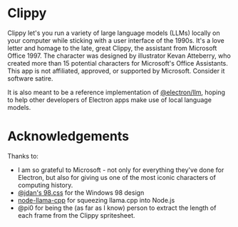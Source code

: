 # Clippy

Clippy let's you run a variety of large language models (LLMs) locally on your computer while sticking with a user interface of the 1990s. It's a love letter and homage to the late, great Clippy, the assistant from Microsoft Office 1997. The character was designed by illustrator Kevan Atteberry, who created more than 15 potential characters for Microsoft's Office Assistants. This app is not affiliated, approved, or supported by Microsoft. Consider it software satire.

It is also meant to be a reference implementation of [@electron/llm](https://github.com/electron/llm), hoping to help other developers of Electron apps make use of local language models.

# Acknowledgements

Thanks to:

- I am so grateful to Microsoft - not only for everything they've done for Electron, but also for giving us one of the most iconic characters of computing history.
- [@jdan's 98.css](https://github.com/jdan) for the Windows 98 design
- [node-llama-cpp](https://github.com/withcatai/node-llama-cpp) for squeezing llama.cpp into Node.js
- @pi0 for being the (as far as I know) person to extract the length of each frame from the Clippy spritesheet.

